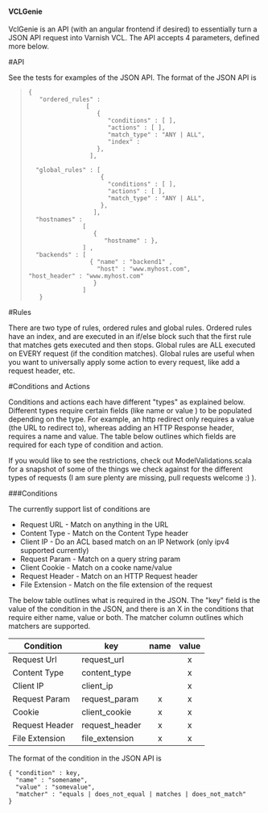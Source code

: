 #### VCLGenie

VclGenie is an API (with an angular frontend if desired) to essentially turn a JSON API request into Varnish VCL.  The API accepts 4 parameters, defined more below.

#API

See the tests for examples of the JSON API.  The format of the JSON API is  

>     {
>   	 "ordered_rules" :
>                     [
>                        {
>                           "conditions" : [ ],
>                           "actions" : [ ],
>                           "match_type" : "ANY | ALL",
>                           "index" : 
>                        },                       
>                      ],
> 
>       "global_rules" : [
>                         {
>                           "conditions" : [ ],
>                           "actions" : [ ],
>                           "match_type" : "ANY | ALL",
>                         },                       
> 		                ],                                   
>       "hostnames" :
>                    [ 
>                       { 
>                          "hostname" : }, 
>                    ] ,
>       "backends" : [ 
>                      { "name" : "backend1" , 
>                        "host" : "www.myhost.com",                                                              							"host_header" : "www.myhost.com"
>                       } 
>                    ]
>   	 }

#Rules

 There are two type of rules, ordered rules and global rules.  Ordered rules have an index, and are executed in an if/else block such that the first rule that matches gets executed and then stops.  Global rules are ALL executed on EVERY request (if the condition matches).  Global rules are useful when you want to universally apply some action to every request, like add a request header, etc.
 
#Conditions and Actions

Conditions and actions each have different "types" as explained below.  Different types require certain fields (like name or value ) to be populated depending on the type.  For example, an http redirect only requires a value (the URL to redirect to), whereas adding an HTTP Response header, requires a name and value.  The table below outlines which fields are required for each type of condition and action.

If you would like to see the restrictions, check out ModelValidations.scala for a snapshot of some of the things we check against for the different types of requests (I am sure plenty are missing, pull requests welcome :) ).

###Conditions 

The currently support list of conditions are 

* Request URL  - Match on anything in the URL 
* Content Type - Match on the Content Type header
* Client IP - Do an ACL based match on an IP Network (only ipv4 supported currently)
* Request Param - Match on a query string param
* Client Cookie - Match on a cooke name/value 
* Request Header - Match on an HTTP Request header
* File Extension - Match on the file extension of the request 

The below table outlines what is required in the JSON.  The "key" field is the value of the condition in the JSON, and there is an X in the conditions that require either name, value or both.  The matcher column outlines which matchers are supported.  

| Condition     | key         | name   | value    | 
|---------------|-------------|:------:|:--------:|
|Request Url    | request_url |        |  x       |
|Content Type   | content_type |       |  x       |
|Client IP      | client_ip    |       |  x       |
|Request Param  | request_param | x    |  x       |
|Cookie         | client_cookie | x    |  x       |
|Request Header | request_header | x   |  x       |
|File Extension | file_extension | x   |  x       |

 The format of the condition in the JSON API is 

    { "condition" : key, 
      "name" : "somename",
      "value" : "somevalue",
      "matcher" : "equals | does_not_equal | matches | does_not_match" 
    }
